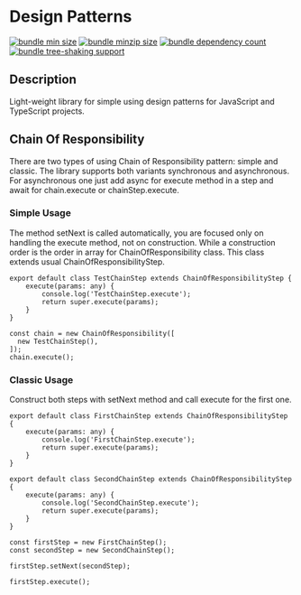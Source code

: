 # Design Patterns

[![bundle min size](https://badgen.net/bundlephobia/min/@webquarx/design-patterns)](https://bundlephobia.com/package/@webquarx/design-patterns)
[![bundle minzip size](https://badgen.net/bundlephobia/minzip/@webquarx/design-patterns)](https://bundlephobia.com/package/@webquarx/design-patterns)
[![bundle dependency count](https://badgen.net/bundlephobia/dependency-count/@webquarx/design-patterns)](https://bundlephobia.com/package/@webquarx/design-patterns)
[![bundle tree-shaking support](https://badgen.net/bundlephobia/tree-shaking/@webquarx/design-patterns)](https://bundlephobia.com/package/@webquarx/design-patterns)  

## Description
Light-weight library for simple using design patterns for JavaScript and TypeScript projects.

## Chain Of Responsibility
There are two types of using Chain of Responsibility pattern: simple and classic.
The library supports both variants synchronous and asynchronous.
For asynchronous one just add async for execute method in a step and await for chain.execute or chainStep.execute.

### Simple Usage
The method setNext is called automatically, you are focused only on handling the execute method, not on construction.
While a construction order is the order in array for ChainOfResponsibility class. This class extends usual ChainOfResponsibilityStep.

```
export default class TestChainStep extends ChainOfResponsibilityStep {
    execute(params: any) {
        console.log('TestChainStep.execute');
        return super.execute(params);
    }
}

const chain = new ChainOfResponsibility([
  new TestChainStep(),
]);
chain.execute();
```

### Classic Usage
Construct both steps with setNext method and call execute for the first one. 

```
export default class FirstChainStep extends ChainOfResponsibilityStep {
    execute(params: any) {
        console.log('FirstChainStep.execute');
        return super.execute(params);
    }
}

export default class SecondChainStep extends ChainOfResponsibilityStep {
    execute(params: any) {
        console.log('SecondChainStep.execute');
        return super.execute(params);
    }
}

const firstStep = new FirstChainStep();
const secondStep = new SecondChainStep();

firstStep.setNext(secondStep);

firstStep.execute();
```
